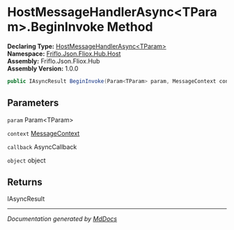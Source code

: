 ﻿<!--  
  <auto-generated>   
    The contents of this file were generated by a tool.  
    Changes to this file may be list if the file is regenerated  
  </auto-generated>   
-->

# HostMessageHandlerAsync\<TParam\>.BeginInvoke Method

**Declaring Type:** [HostMessageHandlerAsync\<TParam\>](../index.md)  
**Namespace:** [Friflo.Json.Fliox.Hub.Host](../../index.md)  
**Assembly:** Friflo.Json.Fliox.Hub  
**Assembly Version:** 1.0.0

```csharp
public IAsyncResult BeginInvoke(Param<TParam> param, MessageContext context, AsyncCallback callback, object object);
```

## Parameters

`param`  Param\<TParam\>

`context`  [MessageContext](../../MessageContext/index.md)

`callback`  AsyncCallback

`object`  object

## Returns

IAsyncResult

___

*Documentation generated by [MdDocs](https://github.com/ap0llo/mddocs)*
